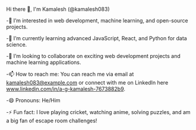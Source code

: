 Hi there 👋, I'm Kamalesh (@kamalesh083)

-👀 I’m interested in web development, machine learning, and open-source projects.

-🌱 I’m currently learning advanced JavaScript, React, and Python for data science.

-💞️ I’m looking to collaborate on exciting web development projects and machine learning applications.

-📫 How to reach me: You can reach me via email at kamalesh083@example.com or connect with me on LinkedIn here www.linkedin.com/in/a-g-kamalesh-7673882b9.

-😄 Pronouns: He/Him

-⚡ Fun fact: I love playing cricket, watching anime, solving puzzles, and am a big fan of escape room challenges!
<!---
kamalesh083/kamalesh083 is a ✨ special ✨ repository because its `README.md` (this file) appears on your GitHub profile.
You can click the Preview link to take a look at your changes.
--->
